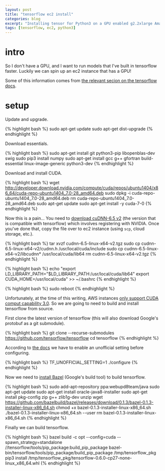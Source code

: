 ```yaml
---
layout: post
title: "tensorflow ec2 install"
categories: blog
excerpt: "Installing tensor for Python3 on a GPU enabled g2.2xlarge Amazon ec2 instance"
tags: [tensorflow, ec2, python3]
---
```


# intro

So I don't have a GPU, and I want to run models that I've built in tensorflow faster. Luckily we can spin up an ec2 instance that has a GPU!

Some of this information comes from [the relevant secion on the tensorflow docs](https://www.tensorflow.org/versions/master/get_started/os_setup.html#optional-install-cuda-gpus-on-linux).

# setup

Update and upgrade.

{% highlight bash %}
sudo apt-get update
sudo apt-get dist-upgrade
{% endhighlight %}

Download essentials.

{% highlight bash %}
sudo apt-get install git python3-pip libopenblas-dev swig
sudo pip3 install numpy
sudo apt-get install gcc g++ gfortran build-essential linux-image-generic  python3-dev
{% endhighlight %}

Download and install CUDA.

{% highlight bash %}
wget http://developer.download.nvidia.com/compute/cuda/repos/ubuntu1404/x86_64/cuda-repo-ubuntu1404_7.0-28_amd64.deb
sudo dpkg -i cuda-repo-ubuntu1404_7.0-28_amd64.deb
rm cuda-repo-ubuntu1404_7.0-28_amd64.deb
sudo apt-get update
sudo apt-get install -y cuda-7-0
{% endhighlight %}

Now this is a pain... You need to [download cuDNN-6.5 v2](https://developer.nvidia.com/rdp/cudnn-archive) (the version that is compatible with tensorflow) which involves registering with NVIDIA. Once you've done that, copy the file over to ec2 instance (using `scp`, cloud storage, etc.).

{% highlight bash %}
tar xvzf cudnn-6.5-linux-x64-v2.tgz
sudo cp cudnn-6.5-linux-x64-v2/cudnn.h /usr/local/cuda/include
sudo cp cudnn-6.5-linux-x64-v2/libcudnn* /usr/local/cuda/lib64
rm cudnn-6.5-linux-x64-v2.tgz
{% endhighlight %}

{% highlight bash %}
echo "export LD_LIBRARY_PATH="$LD_LIBRARY_PATH:/usr/local/cuda/lib64"
export CUDA_HOME=/usr/local/cuda" >> ~/.bashrc
{% endhighlight %}

{% highlight bash %}
sudo reboot
{% endhighlight %}

Unfortunately, at the time of this writing, AWS instances [only support CUDA comput capability 3.0](https://groups.google.com/a/tensorflow.org/forum/#!msg/discuss/jRkkvsB1iWA/fZn2PdPgBQAJ). So we are going to need to build and install tensorflow from source.

First clone the latest version of tensorflow (this will also download Google's protobuf as a git submodule).

{% highlight bash %}
git clone --recurse-submodules https://github.com/tensorflow/tensorflow
cd tensorflow
{% endhighlight %}

According to [the docs](https://www.tensorflow.org/versions/master/get_started/os_setup.html#enabling-cuda-30) we have to enable an unofficial setting before configuring.

{% highlight bash %}
TF_UNOFFICIAL_SETTING=1 ./configure
{% endhighlight %}

Now we need to [install Bazel](http://bazel.io/docs/install.html) (Google's build tool) to build tensorflow.

{% highlight bash %}
sudo add-apt-repository ppa:webupd8team/java
sudo apt-get update
sudo apt-get install oracle-java8-installer
sudo apt-get install pkg-config zip g++ zlib1g-dev unzip
wget https://github.com/bazelbuild/bazel/releases/download/0.1.3/bazel-0.1.3-installer-linux-x86_64.sh
chmod +x bazel-0.1.3-installer-linux-x86_64.sh
./bazel-0.1.3-installer-linux-x86_64.sh --user
rm bazel-0.1.3-installer-linux-x86_64.sh
{% endhighlight %}

Finally we can build tensorflow.

{% highlight bash %}
bazel build -c opt --config=cuda --spawn_strategy=standalone //tensorflow/tools/pip_package:build_pip_package
bazel-bin/tensorflow/tools/pip_package/build_pip_package /tmp/tensorflow_pkg
pip3 install /tmp/tensorflow_pkg/tensorflow-0.6.0-cp27-none-linux_x86_64.whl
{% endhighlight %}

